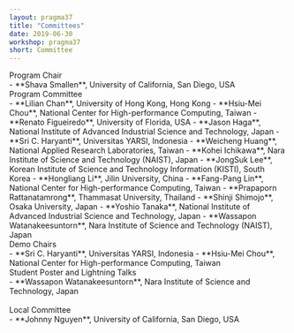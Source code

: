 ```yaml
---
layout: pragma37
title: "Committees"
date: 2019-06-30
workshop: pragma37
short: Committee
---
```


<div class="border37">Program Chair</div>
- **Shava Smallen**, University of California, San Diego, USA

<br>

<div class="border37">Program Committee</div>
- **Lilian Chan**, University of Hong Kong, Hong Kong
- **Hsiu-Mei Chou**, National Center for High-performance Computing, Taiwan
- **Renato Figueiredo**, University of Florida, USA
- **Jason Haga**, National Institute of Advanced Industrial Science and Technology, Japan
- **Sri C. Haryanti**, Universitas YARSI, Indonesia
- **Weicheng Huang**, National Applied Research Laboratories, Taiwan
- **Kohei Ichikawa**, Nara Institute of Science and Technology (NAIST), Japan
- **JongSuk Lee**, Korean Institute of Science and Technology Information (KISTI), South Korea
- **Hongliang Li**, Jilin University, China
- **Fang-Pang Lin**, National Center for High-performance Computing, Taiwan
- **Prapaporn Rattanatamrong**, Thammasat University, Thailand
- **Shinji Shimojo**, Osaka University, Japan
- **Yoshio Tanaka**, National Institute of Advanced Industrial Science and Technology, Japan
- **Wassapon Watanakeesuntorn**, Nara Institute of Science and Technology (NAIST), Japan 

<br>

<div class="border37">Demo Chairs</div>
- **Sri C. Haryanti**, Universitas YARSI, Indonesia
- **Hsiu-Mei Chou**, National Center for High-performance Computing, Taiwan

<br>

<div class="border37">Student Poster and Lightning Talks</div>
- **Wassapon Watanakeesuntorn**, Nara Institute of Science and Technology, Japan
<br><br>

<div class="border37">Local Committee</div>
- **Johnny Nguyen**, University of California, San Diego, USA
